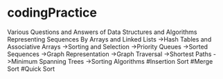 # codingPractice
Various Questions and Answers of Data Structures and Algorithms
Representing Sequences By Arrays and Linked Lists
->Hash Tables and Associative Arrays 
->Sorting and Selection 
->Priority Queues 
->Sorted Sequences
->Graph Representation 
->Graph Traversal 
->Shortest Paths 
->Minimum Spanning Trees 
->Sorting Algorithms 
  #Insertion Sort
  #Merge Sort
  #Quick Sort

